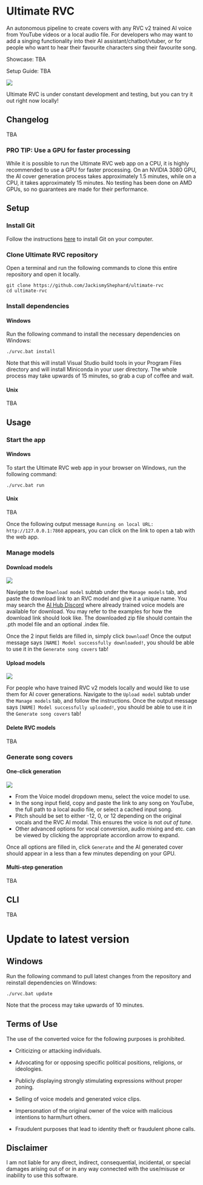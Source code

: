 # Ultimate RVC
An autonomous pipeline to create covers with any RVC v2 trained AI voice from YouTube videos or a local audio file. For developers who may want to add a singing functionality into their AI assistant/chatbot/vtuber, or for people who want to hear their favourite characters sing their favourite song.

Showcase: TBA

Setup Guide: TBA

![](images/webui_generate.png?raw=true)

Ultimate RVC is under constant development and testing, but you can try it out right now locally!

## Changelog

TBA

### PRO TIP: Use a GPU for faster processing
While it is possible to run the Ultimate RVC web app on a CPU, it is highly recommended to use a GPU for faster processing. On an NVIDIA 3080 GPU, the AI cover generation process takes approximately 1.5 minutes, while on a CPU, it takes approximately 15 minutes. No testing has been done on AMD GPUs, so no guarantees are made for their performance.

## Setup

### Install Git

Follow the instructions [here](https://git-scm.com/book/en/v2/Getting-Started-Installing-Git) to install Git on your computer.


### Clone Ultimate RVC repository
Open a terminal and run the following commands to clone this entire repository and open it locally.
```
git clone https://github.com/JackismyShephard/ultimate-rvc
cd ultimate-rvc
```

### Install dependencies

#### Windows
Run the following command to install the necessary dependencies on Windows:

```
./urvc.bat install 
```
Note that this will install Visual Studio build tools in your Program Files directory and will install Miniconda in your user directory. The whole process may take upwards of 15 minutes, so grab a cup of coffee and wait.

#### Unix

TBA

## Usage

### Start the app

#### Windows

To start the Ultimate RVC web app in your browser on Windows, run the following command:

```
./urvc.bat run
```

#### Unix
TBA 


Once the following output message `Running on local URL:  http://127.0.0.1:7860` appears, you can click on the link to open a tab with the web app.

### Manage models


#### Download models

![](images/webui_dl_model.png?raw=true)

Navigate to the `Download model` subtab under the `Manage models` tab, and paste the download link to an RVC model and give it a unique name.
You may search the [AI Hub Discord](https://discord.gg/aihub) where already trained voice models are available for download. You may refer to the examples for how the download link should look like.
The downloaded zip file should contain the .pth model file and an optional .index file.

Once the 2 input fields are filled in, simply click `Download`! Once the output message says `[NAME] Model successfully downloaded!`, you should be able to use it in the `Generate song covers` tab!

#### Upload models

![](images/webui_upload_model.png?raw=true)

For people who have trained RVC v2 models locally and would like to use them for AI cover generations.
Navigate to the `Upload model` subtab under the `Manage models` tab, and follow the instructions.
Once the output message says `[NAME] Model successfully uploaded!`, you should be able to use it in the `Generate song covers` tab!

#### Delete RVC models

TBA

### Generate song covers

#### One-click generation


![](images/webui_generate.png?raw=true)

- From the Voice model dropdown menu, select the voice model to use.
- In the song input field, copy and paste the link to any song on YouTube, the full path to a local audio file, or select a cached input song.
- Pitch should be set to either -12, 0, or 12 depending on the original vocals and the RVC AI modal. This ensures the voice is not *out of tune*.
- Other advanced options for vocal conversion, audio mixing and etc. can be viewed by clicking the  appropriate accordion arrow to expand.

Once all options are filled in, click `Generate` and the AI generated cover should appear in a less than a few minutes depending on your GPU.

#### Multi-step generation
TBA

## CLI
TBA

# Update to latest version
## Windows
Run the following command to pull latest changes from the repository and reinstall dependencies on Windows:

```
./urvc.bat update
```
Note that the process may take upwards of 10 minutes.

## Terms of Use

The use of the converted voice for the following purposes is prohibited.

* Criticizing or attacking individuals.

* Advocating for or opposing specific political positions, religions, or ideologies.

* Publicly displaying strongly stimulating expressions without proper zoning.

* Selling of voice models and generated voice clips.

* Impersonation of the original owner of the voice with malicious intentions to harm/hurt others.

* Fraudulent purposes that lead to identity theft or fraudulent phone calls.

## Disclaimer

I am not liable for any direct, indirect, consequential, incidental, or special damages arising out of or in any way connected with the use/misuse or inability to use this software.

